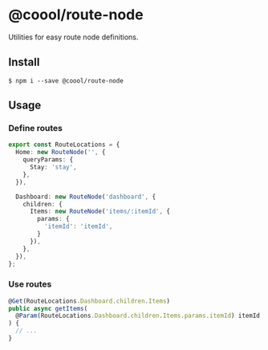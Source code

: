 # @coool/route-node

Utilities for easy route node definitions.

## Install

```shell script
$ npm i --save @coool/route-node
```

## Usage 

### Define routes

```typescript
export const RouteLocations = {
  Home: new RouteNode('', {
    queryParams: {
      Stay: 'stay',
    },
  }),

  Dashboard: new RouteNode('dashboard', {
    children: {
      Items: new RouteNode('items/:itemId', {
        params: {
          'itemId': 'itemId',
        }
      }),
    },
  }),
};
```

### Use routes

```typescript
@Get(RouteLocations.Dashboard.children.Items)
public async getItems(
  @Param(RouteLocations.Dashboard.children.Items.params.itemId) itemId: string,
) {
  // ...
}
```